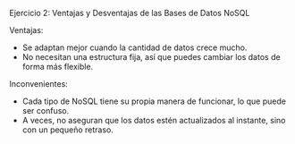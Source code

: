 Ejercicio 2: Ventajas y Desventajas de las Bases de Datos NoSQL

Ventajas:
- Se adaptan mejor cuando la cantidad de datos crece mucho.
- No necesitan una estructura fija, así que puedes cambiar los datos  de forma más flexible.

Inconvenientes:
- Cada tipo de NoSQL tiene su propia manera de funcionar, lo que puede ser confuso.
- A veces, no aseguran que los datos estén actualizados al instante, sino con un pequeño retraso.